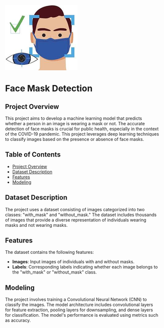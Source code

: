![logo](https://github.com/Dhruv3004/Face-Mask-Detection/blob/main/images.jpg?raw=true)

# Face Mask Detection

## Project Overview
This project aims to develop a machine learning model that predicts whether a person in an image is wearing a mask or not. The accurate detection of face masks is crucial for public health, especially in the context of the COVID-19 pandemic. This project leverages deep learning techniques to classify images based on the presence or absence of face masks.

## Table of Contents
- [Project Overview](#project-overview)
- [Dataset Description](#dataset-description)
- [Features](#features)
- [Modeling](#modeling)

## Dataset Description
The project uses a dataset consisting of images categorized into two classes: "with_mask" and "without_mask." The dataset includes thousands of images that provide a diverse representation of individuals wearing masks and not wearing masks.

## Features
The dataset contains the following features:

- **Images**: Input images of individuals with and without masks.
- **Labels**: Corresponding labels indicating whether each image belongs to the "with_mask" or "without_mask" class.

## Modeling
The project involves training a Convolutional Neural Network (CNN) to classify the images. The model architecture includes convolutional layers for feature extraction, pooling layers for downsampling, and dense layers for classification. The model's performance is evaluated using metrics such as accuracy.


